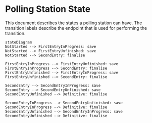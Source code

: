 # Polling Station State

This document describes the states a polling station can have.
The transition labels describe the endpoint that is used for performing the transition.

```mermaid
stateDiagram
NotStarted --> FirstEntryInProgress: save
NotStarted --> FirstEntryUnfinished: save
NotStarted --> SecondEntry: finalise

FirstEntryInProgress --> FirstEntryUnfinished: save
FirstEntryInProgress --> SecondEntry: finalise
FirstEntryUnfinished --> FirstEntryInProgress: save
FirstEntryUnfinished --> SecondEntry: finalise

SecondEntry --> SecondEntryInProgress: save
SecondEntry --> SecondEntryUnfinished: save
SecondEntryUnfinished --> Definitive: finalise

SecondEntryInProgress --> SecondEntryUnfinished: save
SecondEntryInProgress --> Definitive: finalise
SecondEntryUnfinished --> SecondEntryInProgress: save
SecondEntryUnfinished --> Definitive: finalise
```
